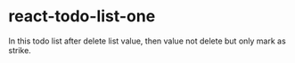 # react-todo-list-one
In this todo list after delete list value, then value not delete but only mark as strike.

